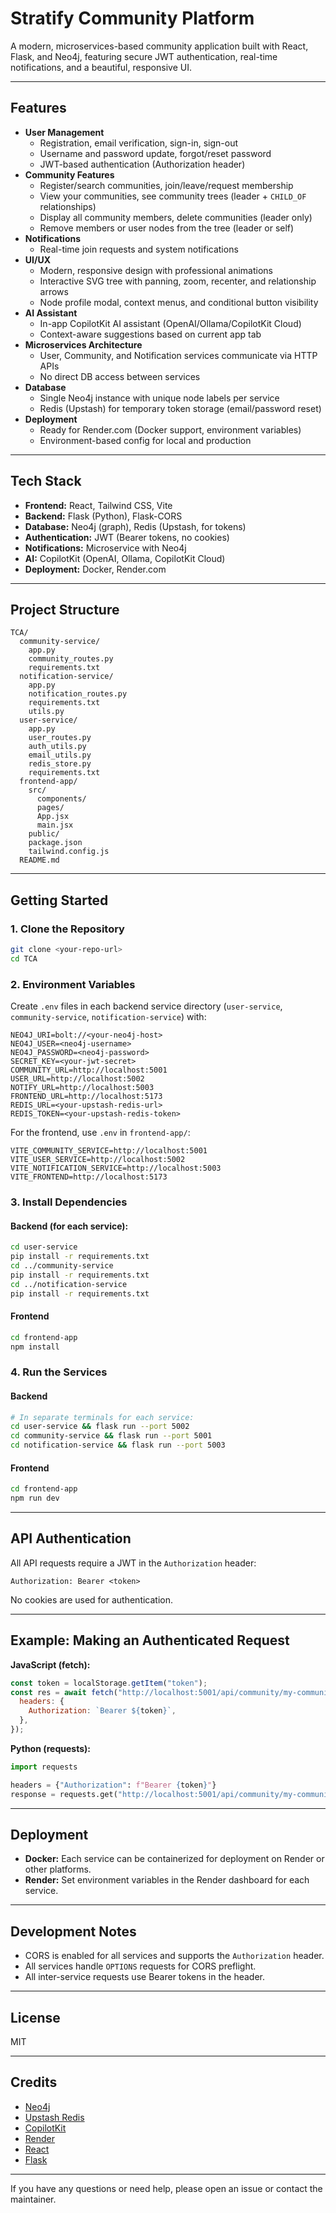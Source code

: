 # Stratify Community Platform

A modern, microservices-based community application built with React, Flask, and Neo4j, featuring secure JWT authentication, real-time notifications, and a beautiful, responsive UI.

---

## Features

- **User Management**
  - Registration, email verification, sign-in, sign-out
  - Username and password update, forgot/reset password
  - JWT-based authentication (Authorization header)
- **Community Features**
  - Register/search communities, join/leave/request membership
  - View your communities, see community trees (leader + `CHILD_OF` relationships)
  - Display all community members, delete communities (leader only)
  - Remove members or user nodes from the tree (leader or self)
- **Notifications**
  - Real-time join requests and system notifications
- **UI/UX**
  - Modern, responsive design with professional animations
  - Interactive SVG tree with panning, zoom, recenter, and relationship arrows
  - Node profile modal, context menus, and conditional button visibility
- **AI Assistant**
  - In-app CopilotKit AI assistant (OpenAI/Ollama/CopilotKit Cloud)
  - Context-aware suggestions based on current app tab
- **Microservices Architecture**
  - User, Community, and Notification services communicate via HTTP APIs
  - No direct DB access between services
- **Database**
  - Single Neo4j instance with unique node labels per service
  - Redis (Upstash) for temporary token storage (email/password reset)
- **Deployment**
  - Ready for Render.com (Docker support, environment variables)
  - Environment-based config for local and production

---

## Tech Stack

- **Frontend:** React, Tailwind CSS, Vite
- **Backend:** Flask (Python), Flask-CORS
- **Database:** Neo4j (graph), Redis (Upstash, for tokens)
- **Authentication:** JWT (Bearer tokens, no cookies)
- **Notifications:** Microservice with Neo4j
- **AI:** CopilotKit (OpenAI, Ollama, CopilotKit Cloud)
- **Deployment:** Docker, Render.com

---

## Project Structure

```
TCA/
  community-service/
    app.py
    community_routes.py
    requirements.txt
  notification-service/
    app.py
    notification_routes.py
    requirements.txt
    utils.py
  user-service/
    app.py
    user_routes.py
    auth_utils.py
    email_utils.py
    redis_store.py
    requirements.txt
  frontend-app/
    src/
      components/
      pages/
      App.jsx
      main.jsx
    public/
    package.json
    tailwind.config.js
  README.md
```

---

## Getting Started

### 1. Clone the Repository

```bash
git clone <your-repo-url>
cd TCA
```

### 2. Environment Variables

Create `.env` files in each backend service directory (`user-service`, `community-service`, `notification-service`) with:

```
NEO4J_URI=bolt://<your-neo4j-host>
NEO4J_USER=<neo4j-username>
NEO4J_PASSWORD=<neo4j-password>
SECRET_KEY=<your-jwt-secret>
COMMUNITY_URL=http://localhost:5001
USER_URL=http://localhost:5002
NOTIFY_URL=http://localhost:5003
FRONTEND_URL=http://localhost:5173
REDIS_URL=<your-upstash-redis-url>
REDIS_TOKEN=<your-upstash-redis-token>
```

For the frontend, use `.env` in `frontend-app/`:

```
VITE_COMMUNITY_SERVICE=http://localhost:5001
VITE_USER_SERVICE=http://localhost:5002
VITE_NOTIFICATION_SERVICE=http://localhost:5003
VITE_FRONTEND=http://localhost:5173
```

### 3. Install Dependencies

#### Backend (for each service):

```bash
cd user-service
pip install -r requirements.txt
cd ../community-service
pip install -r requirements.txt
cd ../notification-service
pip install -r requirements.txt
```

#### Frontend

```bash
cd frontend-app
npm install
```

### 4. Run the Services

#### Backend

```bash
# In separate terminals for each service:
cd user-service && flask run --port 5002
cd community-service && flask run --port 5001
cd notification-service && flask run --port 5003
```

#### Frontend

```bash
cd frontend-app
npm run dev
```

---

## API Authentication

All API requests require a JWT in the `Authorization` header:

```http
Authorization: Bearer <token>
```

No cookies are used for authentication.

---

## Example: Making an Authenticated Request

**JavaScript (fetch):**
```js
const token = localStorage.getItem("token");
const res = await fetch("http://localhost:5001/api/community/my-communities", {
  headers: {
    Authorization: `Bearer ${token}`,
  },
});
```

**Python (requests):**
```python
import requests

headers = {"Authorization": f"Bearer {token}"}
response = requests.get("http://localhost:5001/api/community/my-communities", headers=headers)
```

---

## Deployment

- **Docker:** Each service can be containerized for deployment on Render or other platforms.
- **Render:** Set environment variables in the Render dashboard for each service.

---

## Development Notes

- CORS is enabled for all services and supports the `Authorization` header.
- All services handle `OPTIONS` requests for CORS preflight.
- All inter-service requests use Bearer tokens in the header.

---

## License

MIT

---

## Credits

- [Neo4j](https://neo4j.com/)
- [Upstash Redis](https://upstash.com/)
- [CopilotKit](https://copilotkit.ai/)
- [Render](https://render.com/)
- [React](https://react.dev/)
- [Flask](https://flask.palletsprojects.com/)

---

If you have any questions or need help, please open an issue or contact the maintainer.

